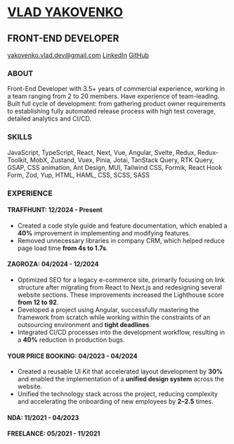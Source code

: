 # [VLAD YAKOVENKO](https://www.linkedin.com/in/vlad-yakovenko-dev/)

## FRONT-END DEVELOPER

[yakovenko.vlad.dev@gmail.com](mailto:yakovenko.vlad.dev@gmail.com) [LinkedIn](https://www.linkedin.com/in/vlad-yakovenko-dev/) [GitHub](https://github.com/hiki349)

### ABOUT
Front-End Developer with 3.5+ years of commercial experience, working in a team ranging from 2 to 20 members. Have experience of team-leading. Built full cycle of development: from gathering product owner requirements to establishing fully automated release process with high test coverage, detailed analytics and CI/CD.

### SKILLS
JavaScript, TypeScript, React, Next, Vue, Angular, Svelte, Redux, Redux-Toolkit, MobX, Zustand, Vuex, Pinia, Jotai, TanStack Query, RTK Query, GSAP, CSS animation, Ant Design, MUI, Tailwind CSS, Formik, React Hook Form, Zod, Yup, HTML, HAML, CSS, SCSS, SASS

### EXPERIENCE
#### TRAFFHUNT: 12/2024 - Present
- Created a code style guide and feature documentation, which enabled a **40%** improvement in implementing and modifying features.
- Removed unnecessary libraries in company CRM, which helped reduce page load time **from 4s to 1.7s**.

#### ZAGROZA: 04/2024 - 12/2024
- Optimized SEO for a legacy e-commerce site, primarily focusing on link structure after migrating from React to Next.js and redesigning several website sections. These improvements increased the Lighthouse score **from 12 to 92**.
- Developed a project using Angular, successfully mastering the framework from scratch while working within the constraints of an outsourcing environment and **tight deadlines**.
- Integrated CI/CD processes into the development workflow, resulting in a **40%** reduction in production bugs.

#### YOUR PRICE BOOKING: 04/2023 - 04/2024
- Created a reusable UI Kit that accelerated layout development by **30%** and enabled the implementation of a **unified design system** across the website.
- Unified the technology stack across the project, reducing complexity and accelerating the onboarding of new employees by **2–2.5** times.

#### NDA: 11/2021 - 04/2023
#### FREELANCE: 05/2021 - 11/2021
